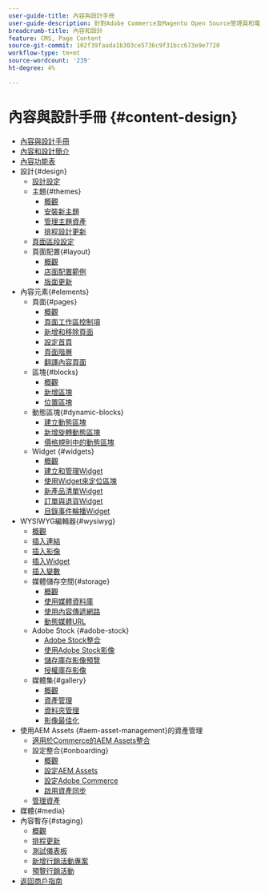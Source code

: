 ```yaml
---
user-guide-title: 內容與設計手冊
user-guide-description: 針對Adobe Commerce及Magento Open Source管理員和電子商務行銷人員提供的有關內容和設計功能的完整資訊。
breadcrumb-title: 內容和設計
feature: CMS, Page Content
source-git-commit: 102f39faada1b303ce5736c9f31bcc673e9e7720
workflow-type: tm+mt
source-wordcount: '239'
ht-degree: 4%

---
```



# 內容與設計手冊 {#content-design}

- [內容與設計手冊](guide-overview.md)
- [內容和設計簡介](introduction.md)
- [內容功能表](content-menu.md)
- 設計{#design}
   - [設計設定](configuration.md)
   - 主題{#themes}
      - [概觀](themes.md)
      - [安裝新主題](theme-install.md)
      - [管理主題資產](theme-assets.md)
      - [排程設計更新](schedule.md)
   - [頁面區段設定](page-setup.md)
   - 頁面配置{#layout}
      - [概觀](page-layout.md)
      - [店面配置範例](page-layout-examples.md)
      - [版面更新](layout-updates.md)
- 內容元素{#elements}
   - 頁面{#pages}
      - [概觀](pages.md)
      - [頁面工作區控制項](pages-workspace.md)
      - [新增和移除頁面](page-add.md)
      - [設定首頁](page-home-new.md)
      - [頁面階層](page-hierarchy.md)
      - [翻譯內容頁面](page-translate.md)
   - 區塊{#blocks}
      - [概觀](blocks.md)
      - [新增區塊](block-add.md)
      - [位置區塊](block-position.md)
   - 動態區塊{#dynamic-blocks}
      - [建立動態區塊](dynamic-blocks.md)
      - [新增旋轉動態區塊](dynamic-blocks-rotate.md)
      - [價格規則中的動態區塊](dynamic-blocks-price-rules.md)
   - Widget {#widgets}
      - [概觀](widgets.md)
      - [建立和管理Widget](widget-create.md)
      - [使用Widget來定位區塊](widget-static-block.md)
      - [新產品清單Widget](widget-new-products-list.md)
      - [訂單與退貨Widget](widget-orders-returns.md)
      - [目錄事件輪播Widget](widget-event-carousel.md)
- WYSIWYG編輯器{#wysiwyg}
   - [概觀](editor.md)
   - [插入連結](editor-insert-link.md)
   - [插入影像](editor-insert-image.md)
   - [插入Widget](editor-widget.md)
   - [插入變數](editor-insert-variable.md)
   - 媒體儲存空間{#storage}
      - [概觀](media-storage.md)
      - [使用媒體資料庫](media-storage-database.md)
      - [使用內容傳遞網路](media-storage-content-delivery-network.md)
      - [動態媒體URL](catalog-urls-dynamic-media.md)
   - Adobe Stock {#adobe-stock}
      - [Adobe Stock整合](adobe-stock.md)
      - [使用Adobe Stock影像](adobe-stock-manage.md)
      - [儲存庫存影像預覽](adobe-stock-save-preview.md)
      - [授權庫存影像](adobe-stock-license-image.md)
   - 媒體集{#gallery}
      - [概觀](media-gallery.md)
      - [資產管理](media-gallery-asset-management.md)
      - [資料夾管理](media-gallery-folder-management.md)
      - [影像最佳化](media-gallery-image-optimization.md)
- 使用AEM Assets {#aem-asset-management}的資產管理
   - [適用於Commerce的AEM Assets整合](aem-assets-integration.md)
   - 設定整合{#onboarding}
      - [概觀](aem-assets-setup.md)
      - [設定AEM Assets](aem-assets-configure-aem.md)
      - [設定Adobe Commerce](aem-assets-configure-commerce.md)
      - [啟用資產同步](aem-assets-setup-synchronization.md)
   - [管理資產](aem-assets-manage.md)
- 媒體{#media}
- 內容暫存{#staging}
   - [概觀](content-staging.md)
   - [排程更新](content-staging-scheduled-update.md)
   - [測試儀表板](content-staging-dashboard.md)
   - [新增行銷活動專案](content-staging-add-item.md)
   - [預覽行銷活動](content-staging-preview.md)
- [返回商戶指南](https://experienceleague.adobe.com/en/docs/commerce-admin/user-guides/home)
